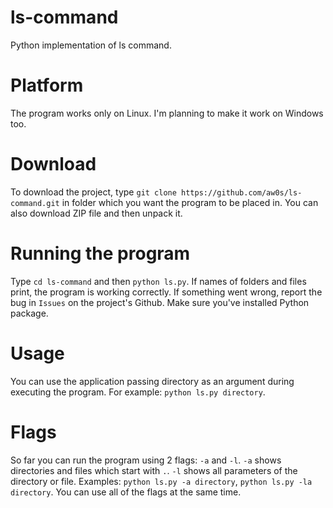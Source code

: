 # ls-command
Python implementation of ls command.

# Platform
The program works only on Linux. I'm planning to make it work on Windows too.

# Download
To download the project, type `git clone https://github.com/aw0s/ls-command.git` in folder which you want the program to be placed in. You can also download ZIP file and then unpack it.

# Running the program
Type `cd ls-command` and then `python ls.py`. If names of folders and files print, the program is working correctly. If something went wrong, report the bug in `Issues` on the project's Github. Make sure you've installed Python package.

# Usage
You can use the application passing directory as an argument during executing the program. For example: `python ls.py directory`.

# Flags
So far you can run the program using 2 flags: `-a` and `-l`. `-a` shows directories and files which start with `.`. `-l` shows all parameters of the directory or file. Examples: `python ls.py -a directory`, `python ls.py -la directory`. You can use all of the flags at the same time.
